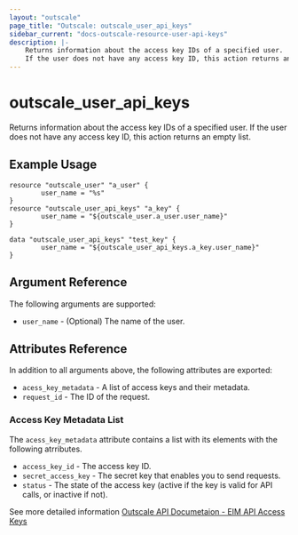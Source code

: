 ```yaml
---
layout: "outscale"
page_title: "Outscale: outscale_user_api_keys"
sidebar_current: "docs-outscale-resource-user-api-keys"
description: |-
    Returns information about the access key IDs of a specified user.
    If the user does not have any access key ID, this action returns an empty list.
---
```


# outscale_user_api_keys

Returns information about the access key IDs of a specified user.
If the user does not have any access key ID, this action returns an empty list.

## Example Usage

```hcl
resource "outscale_user" "a_user" {
        user_name = "%s"
}
resource "outscale_user_api_keys" "a_key" {
        user_name = "${outscale_user.a_user.user_name}"
}

data "outscale_user_api_keys" "test_key" {
        user_name = "${outscale_user_api_keys.a_key.user_name}"
}
```

## Argument Reference

The following arguments are supported:

* `user_name` - (Optional) The name of the user.

## Attributes Reference

In addition to all arguments above, the following attributes are exported:

* `acess_key_metadata`  - A list of access keys and their metadata.
* `request_id` - The ID of the request.

### Access Key Metadata List

 The `acess_key_metadata` attribute contains a list with its elements with the following atrributes. 

* `access_key_id` - The access key ID.
* `secret_access_key` - The secret key that enables you to send requests.
* `status` - The state of the access key (active if the key is valid for API calls, or inactive if not).

See more detailed information [Outscale API Documetaion - EIM API Access Keys](http://docs.outscale.com/api_eim/index.html#_access_keys)